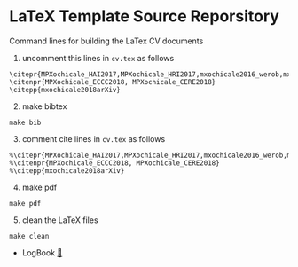LaTeX Template Source Reporsitory
=======================

Command lines for building the LaTex CV documents



1. uncomment this lines in `cv.tex` as follows
```
\citepr{MPXochicale_HAI2017,MPXochicale_HRI2017,mxochicale2016_werob,mxochicale2006_ced,mxochicale2016_derdis}
\citenpr{MPXochicale_ECCC2018, MPXochicale_CERE2018}
\citepp{mxochicale2018arXiv}
```

2. make bibtex
```
make bib
```

3. comment cite lines in `cv.tex` as follows

```
%\citepr{MPXochicale_HAI2017,MPXochicale_HRI2017,mxochicale2016_werob,mxochicale2006_ced,mxochicale2016_derdis}
%\citenpr{MPXochicale_ECCC2018, MPXochicale_CERE2018}
%\citepp{mxochicale2018arXiv}
```

4. make pdf

```
make pdf
```


5. clean the LaTeX files
```
make clean
```

* LogBook [:link:](https://github.com/mxochicale/cv/blob/master/latex-cv-document/logBOOK.md)


